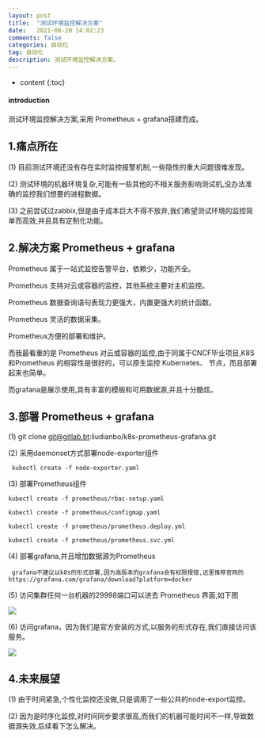 ```yaml
---
layout: post
title:  "测试环境监控解决方案"
date:   2021-08-20 14:02:23
comments: false
categories: 自动化
tag: 自动化
description: 测试环境监控解决方案。                                                        
---
```

* content
{:toc}
#### introduction

测试环境监控解决方案,采用 Prometheus + grafana搭建而成。


## 1.痛点所在

(1) 目前测试环境还没有存在实时监控报警机制,一些隐性的重大问题很难发现。

(2) 测试环境的机器环境复杂,可能有一些其他的不相关服务影响测试机,没办法准确的监控我们想要的进程数据。

(3) 之前尝试过zabbix,但是由于成本巨大不得不放弃,我们希望测试环境的监控简单而高效,并且具有定制化功能。


## 2.解决方案 Prometheus + grafana

Prometheus 属于一站式监控告警平台，依赖少，功能齐全。

Prometheus 支持对云或容器的监控，其他系统主要对主机监控。

Prometheus 数据查询语句表现力更强大，内置更强大的统计函数。

Prometheus 灵活的数据采集。

Prometheus方便的部署和维护。

而我最看重的是 Prometheus 对云或容器的监控,由于同属于CNCF毕业项目,K8S和Prometheus 的相容性是很好的，可以原生监控 Kubernetes、 节点，而且部署起来也简单。

而grafana是展示使用,具有丰富的模板和可用数据源,并且十分酷炫。



## 3.部署 Prometheus + grafana


(1) git clone git@gitlab.bt:liudianbo/k8s-prometheus-grafana.git


(2) 采用daemonset方式部署node-exporter组件

     kubectl create -f node-exporter.yaml 

(3) 部署Prometheus组件

    kubectl create -f prometheus/rbac-setup.yaml

    kubectl create -f prometheus/configmap.yaml 

    kubectl create -f prometheus/prometheus.deploy.yml

    kubectl create -f prometheus/prometheus.svc.yml 


(4) 部署grafana,并且增加数据源为Prometheus 

     grafana不建议以k8s的形式部署,因为高版本的grafana会有权限报错,这里推荐官网的https://grafana.com/grafana/download?platform=docker


(5) 访问集群任何一台机器的29998端口可以进去 Prometheus 界面,如下图



![](https://bo07997.github.io/myBlog/styles/images/Blog/测试环境监控解决方案/1.png)


(6) 访问grafana，因为我们是官方安装的方式,以服务的形式存在,我们直接访问该服务。


![](https://bo07997.github.io/myBlog/styles/images/Blog/测试环境监控解决方案/2.png)


## 4.未来展望

(1) 由于时间紧急,个性化监控还没做,只是调用了一些公共的node-export监控。

(2) 因为是时序化监控,对时间同步要求很高,而我们的机器可能时间不一样,导致数据源失效,后续看下怎么解决。